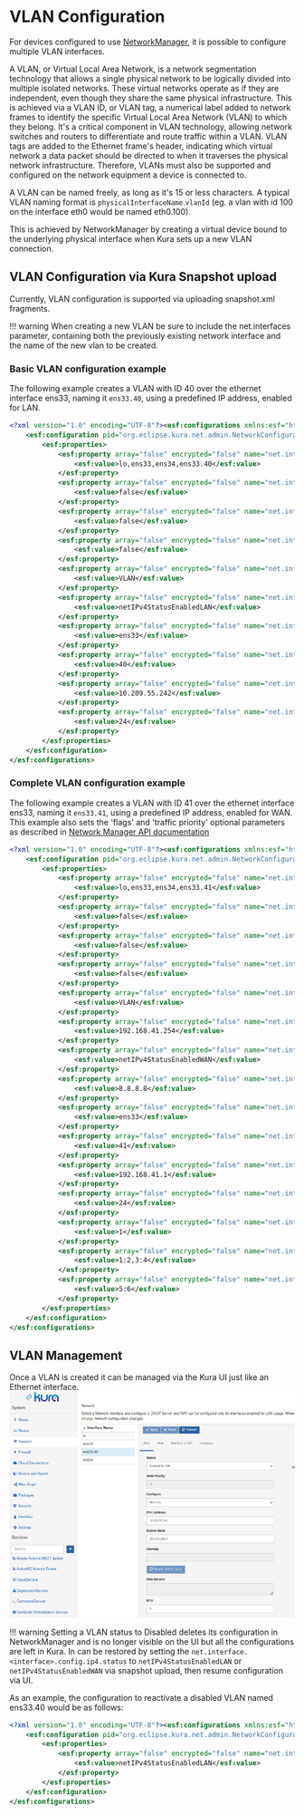 # VLAN Configuration

For devices configured to use [NetworkManager](https://networkmanager.dev), it is possible to configure multiple VLAN interfaces.

A VLAN, or Virtual Local Area Network, is a network segmentation technology that allows a single physical network to be logically divided into multiple isolated networks. These virtual networks operate as if they are independent, even though they share the same physical infrastructure.
This is achieved via a VLAN ID, or VLAN tag, a numerical label added to network frames to identify the specific Virtual Local Area Network (VLAN) to which they belong. It's a critical component in VLAN technology, allowing network switches and routers to differentiate and route traffic within a VLAN. VLAN tags are added to the Ethernet frame's header, indicating which virtual network a data packet should be directed to when it traverses the physical network infrastructure. Therefore, VLANs must also be supported and configured on the network equipment a device is connected to.

A VLAN can be named freely, as long as it's 15 or less characters. A typical VLAN naming format is `physicalInterfaceName`.`vlanId` (eg. a vlan with id 100 on the interface eth0 would be named eth0.100).

This is achieved by NetworkManager by creating a virtual device bound to the underlying physical interface when Kura sets up a new VLAN connection.

## VLAN Configuration via Kura Snapshot upload
Currently, VLAN configuration is supported via uploading snapshot.xml fragments.

!!! warning
    When creating a new VLAN be sure to include the net.interfaces parameter, containing both the previously existing network interface and the name of the new vlan to be created.

### Basic VLAN configuration example

The following example creates a VLAN with ID 40 over the ethernet interface ens33, naming it `ens33.40`, using a predefined IP address, enabled for LAN.

```xml
<?xml version="1.0" encoding="UTF-8"?><esf:configurations xmlns:esf="http://eurotech.com/esf/2.0" xmlns:ocd="http://www.osgi.org/xmlns/metatype/v1.2.0">
    <esf:configuration pid="org.eclipse.kura.net.admin.NetworkConfigurationService">
        <esf:properties>
            <esf:property array="false" encrypted="false" name="net.interfaces" type="String">
                <esf:value>lo,ens33,ens34,ens33.40</esf:value>
            </esf:property>
            <esf:property array="false" encrypted="false" name="net.interface.ens33.40.config.dhcpServer4.enabled" type="Boolean">
                <esf:value>false</esf:value>
            </esf:property>
            <esf:property array="false" encrypted="false" name="net.interface.ens33.40.config.nat.enabled" type="Boolean">
                <esf:value>false</esf:value>
            </esf:property>
            <esf:property array="false" encrypted="false" name="net.interface.ens33.40.config.dhcpClient4.enabled" type="Boolean">
                <esf:value>false</esf:value>
            </esf:property>
            <esf:property array="false" encrypted="false" name="net.interface.ens33.40.type" type="String">
                <esf:value>VLAN</esf:value>
            </esf:property>
            <esf:property array="false" encrypted="false" name="net.interface.ens33.40.config.ip4.status" type="String">
                <esf:value>netIPv4StatusEnabledLAN</esf:value>
            </esf:property>
            <esf:property array="false" encrypted="false" name="net.interface.ens33.40.config.vlan.parent" type="String">
                <esf:value>ens33</esf:value>
            </esf:property>
            <esf:property array="false" encrypted="false" name="net.interface.ens33.40.config.vlan.id" type="Integer">
                <esf:value>40</esf:value>
            </esf:property>
            <esf:property array="false" encrypted="false" name="net.interface.ens33.40.config.ip4.address" type="String">
                <esf:value>10.209.55.242</esf:value>
            </esf:property>
            <esf:property array="false" encrypted="false" name="net.interface.ens33.40.config.ip4.prefix" type="Short">
                <esf:value>24</esf:value>
            </esf:property>
        </esf:properties>
    </esf:configuration>
</esf:configurations>
```

### Complete VLAN configuration example

The following example creates a VLAN with ID 41 over the ethernet interface ens33, naming it `ens33.41`, using a predefined IP address, enabled for WAN.
This example also sets the 'flags' and 'traffic priority' optional parameters as described in [Network Manager API documentation](https://networkmanager.dev/docs/api/latest/settings-vlan.html)

```xml
<?xml version="1.0" encoding="UTF-8"?><esf:configurations xmlns:esf="http://eurotech.com/esf/2.0" xmlns:ocd="http://www.osgi.org/xmlns/metatype/v1.2.0">
    <esf:configuration pid="org.eclipse.kura.net.admin.NetworkConfigurationService">
        <esf:properties>
            <esf:property array="false" encrypted="false" name="net.interfaces" type="String">
                <esf:value>lo,ens33,ens34,ens33.41</esf:value>
            </esf:property>
            <esf:property array="false" encrypted="false" name="net.interface.ens33.41.config.dhcpServer4.enabled" type="Boolean">
                <esf:value>false</esf:value>
            </esf:property>
            <esf:property array="false" encrypted="false" name="net.interface.ens33.41.config.nat.enabled" type="Boolean">
                <esf:value>false</esf:value>
            </esf:property>
            <esf:property array="false" encrypted="false" name="net.interface.ens33.41.config.dhcpClient4.enabled" type="Boolean">
                <esf:value>false</esf:value>
            </esf:property>
            <esf:property array="false" encrypted="false" name="net.interface.ens33.41.type" type="String">
                <esf:value>VLAN</esf:value>
            </esf:property>
            <esf:property array="false" encrypted="false" name="net.interface.ens33.41.config.ip4.gateway" type="String">
                <esf:value>192.168.41.254</esf:value>
            </esf:property>
            <esf:property array="false" encrypted="false" name="net.interface.ens33.41.config.ip4.status" type="String">
                <esf:value>netIPv4StatusEnabledWAN</esf:value>
            </esf:property>
            <esf:property array="false" encrypted="false" name="net.interface.vlanFull.config.ip4.dnsServers" type="String">
                <esf:value>8.8.8.8</esf:value>
            </esf:property>
            <esf:property array="false" encrypted="false" name="net.interface.ens33.41.config.vlan.parent" type="String">
                <esf:value>ens33</esf:value>
            </esf:property>
            <esf:property array="false" encrypted="false" name="net.interface.ens33.41.config.vlan.id" type="Integer">
                <esf:value>41</esf:value>
            </esf:property>
            <esf:property array="false" encrypted="false" name="net.interface.ens33.41.config.ip4.address" type="String">
                <esf:value>192.168.41.1</esf:value>
            </esf:property>
            <esf:property array="false" encrypted="false" name="net.interface.ens33.41.config.ip4.prefix" type="Short">
                <esf:value>24</esf:value>
            </esf:property>
            <esf:property array="false" encrypted="false" name="net.interface.ens33.41.config.vlan.flags" type="Integer">
                <esf:value>1</esf:value>
            </esf:property>
            <esf:property array="false" encrypted="false" name="net.interface.ens33.41.config.vlan.ingress" type="String">
                <esf:value>1:2,3:4</esf:value>
            </esf:property>
            <esf:property array="false" encrypted="false" name="net.interface.ens33.41.config.vlan.egress" type="String">
                <esf:value>5:6</esf:value>
            </esf:property>
        </esf:properties>
    </esf:configuration>
</esf:configurations>
```


## VLAN Management
Once a VLAN is created it can be managed via the Kura UI just like an Ethernet interface.
![VLAN UI management](./images/vlan-example.png)

!!! warning
    Setting a VLAN status to Disabled deletes its configuration in NetworkManager and is no longer visible on the UI but all the configurations are left in Kura. In can be restored by setting the `net.interface.<interface>.config.ip4.status` to `netIPv4StatusEnabledLAN` or `netIPv4StatusEnabledWAN` via snapshot upload, then resume configuration via UI.
    
As an example, the configuration to reactivate a disabled VLAN named ens33.40 would be as follows:
 
```xml
<?xml version="1.0" encoding="UTF-8"?><esf:configurations xmlns:esf="http://eurotech.com/esf/2.0" xmlns:ocd="http://www.osgi.org/xmlns/metatype/v1.2.0">
    <esf:configuration pid="org.eclipse.kura.net.admin.NetworkConfigurationService">
        <esf:properties>
            <esf:property array="false" encrypted="false" name="net.interface.ens33.40.config.ip4.status" type="String">
                <esf:value>netIPv4StatusEnabledLAN</esf:value>
            </esf:property>
        </esf:properties>
    </esf:configuration>
</esf:configurations>
```
